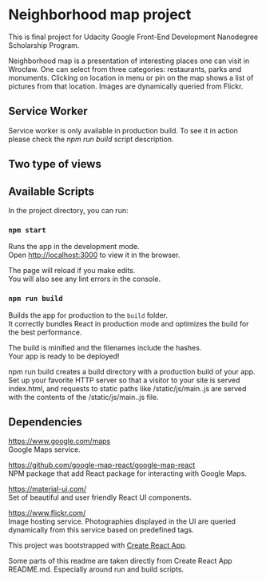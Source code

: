 # Neighborhood map project

This is final project for Udacity Google Front-End Development Nanodegree Scholarship Program.

Neighborhood map is a presentation of interesting places one can visit in Wrocław. One can select from three categories: restaurants, parks and monuments. Clicking on location in menu or pin on the map shows a list of pictures from that location. Images are dynamically queried from Flickr.

## Service Worker
Service worker is only available in production build. To see it in action please check the _npm run build_ script description.

## Two type of views 

## Available Scripts

In the project directory, you can run:

### `npm start`

Runs the app in the development mode.<br>
Open [http://localhost:3000](http://localhost:3000) to view it in the browser.

The page will reload if you make edits.<br>
You will also see any lint errors in the console.

### `npm run build`

Builds the app for production to the `build` folder.<br>
It correctly bundles React in production mode and optimizes the build for the best performance.

The build is minified and the filenames include the hashes.<br>
Your app is ready to be deployed!

npm run build creates a build directory with a production build of your app. Set up your favorite HTTP server so that a visitor to your site is served index.html, and requests to static paths like /static/js/main.<hash>.js are served with the contents of the /static/js/main.<hash>.js file.

## Dependencies

https://www.google.com/maps<br>
Google Maps service.

https://github.com/google-map-react/google-map-react<br>
NPM package that add React package for interacting with Google Maps.

https://material-ui.com/<br>
Set of beautiful and user friendly React UI components.

https://www.flickr.com/<br>
Image hosting service. Photographies displayed in the UI are queried dynamically from this service based on predefined tags.

This project was bootstrapped with [Create React App](https://github.com/facebookincubator/create-react-app).

Some parts of this readme are taken directly from Create React App README.md. Especially around run and build scripts.
